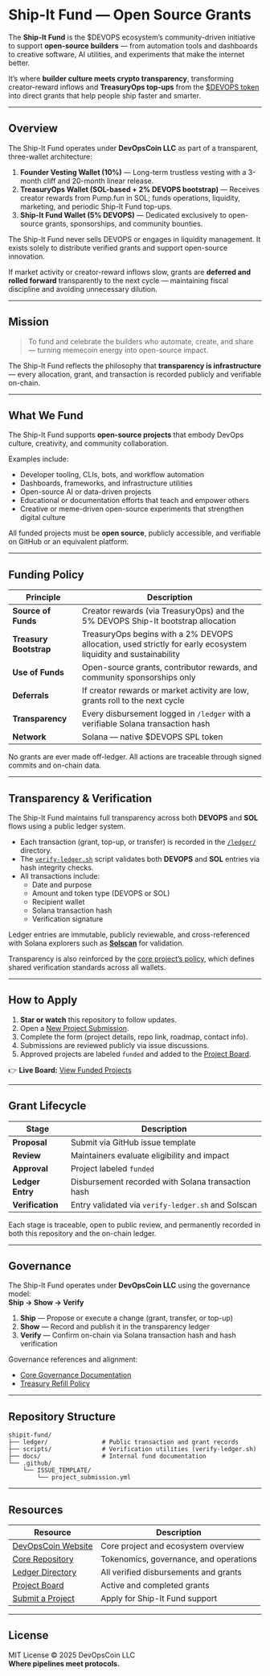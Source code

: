 # Ship-It Fund — Open Source Grants

The **Ship-It Fund** is the $DEVOPS ecosystem’s community-driven initiative to support **open-source builders** — from automation tools and dashboards to creative software, AI utilities, and experiments that make the internet better.

It’s where **builder culture meets crypto transparency**, transforming creator-reward inflows and **TreasuryOps top-ups** from the [$DEVOPS token](https://devopscoin.ai) into direct grants that help people ship faster and smarter.

---

## Overview

The Ship-It Fund operates under **DevOpsCoin LLC** as part of a transparent, three-wallet architecture:

1. **Founder Vesting Wallet (10%)** — Long-term trustless vesting with a 3-month cliff and 20-month linear release.
2. **TreasuryOps Wallet (SOL-based + 2% DEVOPS bootstrap)** — Receives creator rewards from Pump.fun in SOL; funds operations, liquidity, marketing, and periodic Ship-It Fund top-ups.
3. **Ship-It Fund Wallet (5% DEVOPS)** — Dedicated exclusively to open-source grants, sponsorships, and community bounties.

The Ship-It Fund never sells DEVOPS or engages in liquidity management. It exists solely to distribute verified grants and support open-source innovation.

If market activity or creator-reward inflows slow, grants are **deferred and rolled forward** transparently to the next cycle — maintaining fiscal discipline and avoiding unnecessary dilution.

---

## Mission

> To fund and celebrate the builders who automate, create, and share — turning memecoin energy into open-source impact.

The Ship-It Fund reflects the philosophy that **transparency is infrastructure** — every allocation, grant, and transaction is recorded publicly and verifiable on-chain.

---

## What We Fund

The Ship-It Fund supports **open-source projects** that embody DevOps culture, creativity, and community collaboration.

Examples include:

- Developer tooling, CLIs, bots, and workflow automation
- Dashboards, frameworks, and infrastructure utilities
- Open-source AI or data-driven projects
- Educational or documentation efforts that teach and empower others
- Creative or meme-driven open-source experiments that strengthen digital culture

All funded projects must be **open source**, publicly accessible, and verifiable on GitHub or an equivalent platform.

---

## Funding Policy

| Principle              | Description                                                                                                    |
| ---------------------- | -------------------------------------------------------------------------------------------------------------- |
| **Source of Funds**    | Creator rewards (via TreasuryOps) and the 5% DEVOPS Ship-It bootstrap allocation                               |
| **Treasury Bootstrap** | TreasuryOps begins with a 2% DEVOPS allocation, used strictly for early ecosystem liquidity and sustainability |
| **Use of Funds**       | Open-source grants, contributor rewards, and community sponsorships only                                       |
| **Deferrals**          | If creator rewards or market activity are low, grants roll to the next cycle                                   |
| **Transparency**       | Every disbursement logged in `/ledger` with a verifiable Solana transaction hash                               |
| **Network**            | Solana — native $DEVOPS SPL token                                                                              |

No grants are ever made off-ledger. All actions are traceable through signed commits and on-chain data.

---

## Transparency & Verification

The Ship-It Fund maintains full transparency across both **DEVOPS** and **SOL** flows using a public ledger system.

- Each transaction (grant, top-up, or transfer) is recorded in the [`/ledger/`](./ledger) directory.
- The [`verify-ledger.sh`](./ledger/verify-ledger.sh) script validates both **DEVOPS** and **SOL** entries via hash integrity checks.
- All transactions include:
  - Date and purpose
  - Amount and token type (DEVOPS or SOL)
  - Recipient wallet
  - Solana transaction hash
  - Verification signature

Ledger entries are immutable, publicly reviewable, and cross-referenced with Solana explorers such as **[Solscan](https://solscan.io/)** for validation.

Transparency is also reinforced by the [core project’s policy](https://github.com/DevOpsCoin/core/blob/main/docs/operations/TRANSPARENCY.md), which defines shared verification standards across all wallets.

---

## How to Apply

1. **Star or watch** this repository to follow updates.
2. Open a [New Project Submission](https://github.com/DevOpsCoin/core/issues/new?assignees=&labels=submission&template=shipit_fund_project_submission.yml).
3. Complete the form (project details, repo link, roadmap, contact info).
4. Submissions are reviewed publicly via issue discussions.
5. Approved projects are labeled `funded` and added to the [Project Board](https://github.com/orgs/DevOpsCoin/projects/1).

👉 **Live Board:** [View Funded Projects](https://github.com/orgs/DevOpsCoin/projects/1)

---

## Grant Lifecycle

| Stage            | Description                                        |
| ---------------- | -------------------------------------------------- |
| **Proposal**     | Submit via GitHub issue template                   |
| **Review**       | Maintainers evaluate eligibility and impact        |
| **Approval**     | Project labeled `funded`                           |
| **Ledger Entry** | Disbursement recorded with Solana transaction hash |
| **Verification** | Entry validated via `verify-ledger.sh` and Solscan |

Each stage is traceable, open to public review, and permanently recorded in both this repository and the on-chain ledger.

---

## Governance

The Ship-It Fund operates under **DevOpsCoin LLC** using the governance model:  
**Ship → Show → Verify**

1. **Ship** — Propose or execute a change (grant, transfer, or top-up)
2. **Show** — Record and publish it in the transparency ledger
3. **Verify** — Confirm on-chain via Solana transaction hash and hash verification

Governance references and alignment:

- [Core Governance Documentation](https://github.com/DevOpsCoin/core/blob/main/docs/operations/GOVERNANCE.md)
- [Treasury Refill Policy](https://github.com/DevOpsCoin/core/blob/main/docs/token/TREASURY_REFILL_POLICY.md)

---

## Repository Structure

```text
shipit-fund/
├── ledger/               # Public transaction and grant records
├── scripts/              # Verification utilities (verify-ledger.sh)
├── docs/                 # Internal fund documentation
└── .github/
    └── ISSUE_TEMPLATE/
        └── project_submission.yml
```

---

## Resources

| Resource                                                                                                                                   | Description                            |
| ------------------------------------------------------------------------------------------------------------------------------------------ | -------------------------------------- |
| [DevOpsCoin Website](https://devopscoin.ai)                                                                                                | Core project and ecosystem overview    |
| [Core Repository](https://github.com/DevOpsCoin/core)                                                                                      | Tokenomics, governance, and operations |
| [Ledger Directory](./ledger)                                                                                                               | All verified disbursements and grants  |
| [Project Board](https://github.com/orgs/DevOpsCoin/projects/1)                                                                             | Active and completed grants            |
| [Submit a Project](https://github.com/DevOpsCoin/core/issues/new?assignees=&labels=submission&template=shipit_fund_project_submission.yml) | Apply for Ship-It Fund support         |

---

## License

MIT License © 2025 DevOpsCoin LLC  
**Where pipelines meet protocols.**

